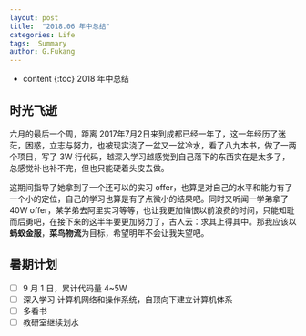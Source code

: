 ```yaml
---
layout: post
title:  "2018.06 年中总结"
categories: Life
tags:  Summary
author: G.Fukang
---
```

* content
{:toc}
2018 年中总结



## 时光飞逝

六月的最后一个周，距离 2017年7月2日来到成都已经一年了，这一年经历了迷茫，困惑，立志与努力，也被现实浇了一盆又一盆冷水，看了八九本书，做了一两个项目，写了 3W 行代码，越深入学习越感觉到自己落下的东西实在是太多了，总感觉补也补不完，但也只能硬着头皮去做。

这期间指导了她拿到了一个还可以的实习 offer，也算是对自己的水平和能力有了一个小的定位，自己的学习也算是有了点微小的结果吧。同时又听闻一学弟拿了 40W offer，某学弟去阿里实习等等，也让我更加悔恨以前浪费的时间，只能知耻而后勇吧，在接下来的这半年要更加努力了，古人云：求其上得其中。那我应该以**蚂蚁金服**，**菜鸟物流**为目标，希望明年不会让我失望吧。

## 暑期计划

- [ ] 9 月 1 日，累计代码量 4~5W
- [ ] 深入学习 计算机网络和操作系统，自顶向下建立计算机体系
- [ ] 多看书
- [ ] 教研室继续划水
